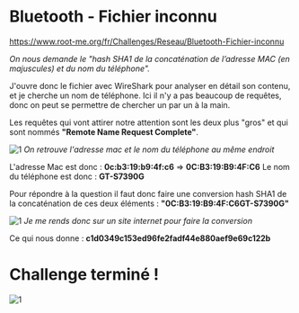 # Bluetooth - Fichier inconnu
https://www.root-me.org/fr/Challenges/Reseau/Bluetooth-Fichier-inconnu

*On nous demande le "hash SHA1 de la concaténation de l’adresse MAC (en majuscules) et du nom du téléphone".*

J'ouvre donc le fichier avec WireShark pour analyser en détail son contenu, et je cherche un nom de téléphone.
Ici il n'y a pas beaucoup de requêtes, donc on peut se permettre de chercher un par un à la main.

Les requêtes qui vont attirer notre attention sont les deux plus "gros" et qui sont nommés **"Remote Name Request Complete"**.

![1](https://user-images.githubusercontent.com/91454016/167723432-df259f7f-3716-403b-bc43-de2a266520f7.png)
*On retrouve l'adresse mac et le nom du téléphone au même endroit*

L'adresse Mac est donc : **0c:b3:19:b9:4f:c6** => **0C:B3:19:B9:4F:C6**
Le nom du téléphone est donc : **GT-S7390G**

Pour répondre à la question il faut donc faire une conversion hash SHA1 de la concaténation de ces deux éléments : **"0C:B3:19:B9:4F:C6GT-S7390G"**

![1](https://user-images.githubusercontent.com/91454016/167724253-40a87e08-00fe-437e-9583-c5ef5782e7b0.png)
*Je me rends donc sur un site internet pour faire la conversion*

Ce qui nous donne : **c1d0349c153ed96fe2fadf44e880aef9e69c122b**

# Challenge terminé !

![1](https://user-images.githubusercontent.com/91454016/167724533-d7e2be9f-b470-485a-a371-9e45da35f19c.png)
